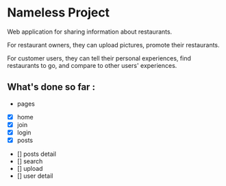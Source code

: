 # Nameless Project

Web application for sharing information about restaurants.

For restaurant owners, they can upload pictures, promote their restaurants.

For customer users, they can tell their personal experiences, find restaurants to go, and compare to other users' experiences.

## What's done so far :

- pages
- [x] home
- [x] join
- [x] login
- [x] posts
- [] posts detail
- [] search
- [] upload
- [] user detail